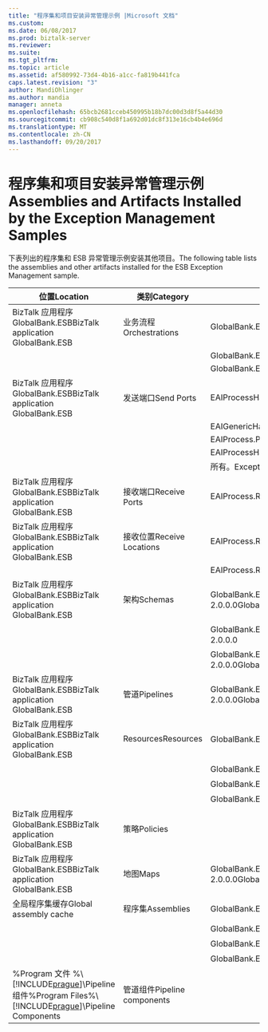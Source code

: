 ```yaml
---
title: "程序集和项目安装异常管理示例 |Microsoft 文档"
ms.custom: 
ms.date: 06/08/2017
ms.prod: biztalk-server
ms.reviewer: 
ms.suite: 
ms.tgt_pltfrm: 
ms.topic: article
ms.assetid: af580992-73d4-4b16-a1cc-fa819b441fca
caps.latest.revision: "3"
author: MandiOhlinger
ms.author: mandia
manager: anneta
ms.openlocfilehash: 65bcb2681cceb450995b18b7dc00d3d8f5a44d30
ms.sourcegitcommit: cb908c540d8f1a692d01dc8f313e16cb4b4e696d
ms.translationtype: MT
ms.contentlocale: zh-CN
ms.lasthandoff: 09/20/2017
---
```

# <a name="assemblies-and-artifacts-installed-by-the-exception-management-samples"></a><span data-ttu-id="a44ff-102">程序集和项目安装异常管理示例</span><span class="sxs-lookup"><span data-stu-id="a44ff-102">Assemblies and Artifacts Installed by the Exception Management Samples</span></span>
<span data-ttu-id="a44ff-103">下表列出的程序集和 ESB 异常管理示例安装其他项目。</span><span class="sxs-lookup"><span data-stu-id="a44ff-103">The following table lists the assemblies and other artifacts installed for the ESB Exception Management sample.</span></span>  
  
|<span data-ttu-id="a44ff-104">位置</span><span class="sxs-lookup"><span data-stu-id="a44ff-104">Location</span></span>|<span data-ttu-id="a44ff-105">类别</span><span class="sxs-lookup"><span data-stu-id="a44ff-105">Category</span></span>|<span data-ttu-id="a44ff-106">名称和版本的组件</span><span class="sxs-lookup"><span data-stu-id="a44ff-106">Name and version of the component</span></span>|  
|--------------|--------------|---------------------------------------|  
|<span data-ttu-id="a44ff-107">BizTalk 应用程序 GlobalBank.ESB</span><span class="sxs-lookup"><span data-stu-id="a44ff-107">BizTalk application GlobalBank.ESB</span></span>|<span data-ttu-id="a44ff-108">业务流程</span><span class="sxs-lookup"><span data-stu-id="a44ff-108">Orchestrations</span></span>|<span data-ttu-id="a44ff-109">GlobalBank.ESB.ExceptionHandling.Processes.EAIProcess</span><span class="sxs-lookup"><span data-stu-id="a44ff-109">GlobalBank.ESB.ExceptionHandling.Processes.EAIProcess</span></span>|  
|||<span data-ttu-id="a44ff-110">GlobalBank.ESB.ExceptionHandling.Handlers.EAIGenericHandler</span><span class="sxs-lookup"><span data-stu-id="a44ff-110">GlobalBank.ESB.ExceptionHandling.Handlers.EAIGenericHandler</span></span>|  
|||<span data-ttu-id="a44ff-111">GlobalBank.ESB.ExceptionHandling.Handlers.EAIProcessHandler</span><span class="sxs-lookup"><span data-stu-id="a44ff-111">GlobalBank.ESB.ExceptionHandling.Handlers.EAIProcessHandler</span></span>|  
|<span data-ttu-id="a44ff-112">BizTalk 应用程序 GlobalBank.ESB</span><span class="sxs-lookup"><span data-stu-id="a44ff-112">BizTalk application GlobalBank.ESB</span></span>|<span data-ttu-id="a44ff-113">发送端口</span><span class="sxs-lookup"><span data-stu-id="a44ff-113">Send Ports</span></span>|<span data-ttu-id="a44ff-114">EAIProcessHandler.RepairSubmit</span><span class="sxs-lookup"><span data-stu-id="a44ff-114">EAIProcessHandler.RepairSubmit</span></span>|  
|||<span data-ttu-id="a44ff-115">EAIGenericHandler.PostTmpMsg</span><span class="sxs-lookup"><span data-stu-id="a44ff-115">EAIGenericHandler.PostTmpMsg</span></span>|  
|||<span data-ttu-id="a44ff-116">EAIProcess.PostApproval</span><span class="sxs-lookup"><span data-stu-id="a44ff-116">EAIProcess.PostApproval</span></span>|  
|||<span data-ttu-id="a44ff-117">EAIProcessHandler.PostDecline</span><span class="sxs-lookup"><span data-stu-id="a44ff-117">EAIProcessHandler.PostDecline</span></span>|  
|||<span data-ttu-id="a44ff-118">所有。Exceptions_FILE （引用 GlobalFaultProcessor 管道）</span><span class="sxs-lookup"><span data-stu-id="a44ff-118">ALL.Exceptions_FILE (references the GlobalFaultProcessor pipeline)</span></span>|  
|<span data-ttu-id="a44ff-119">BizTalk 应用程序 GlobalBank.ESB</span><span class="sxs-lookup"><span data-stu-id="a44ff-119">BizTalk application GlobalBank.ESB</span></span>|<span data-ttu-id="a44ff-120">接收端口</span><span class="sxs-lookup"><span data-stu-id="a44ff-120">Receive Ports</span></span>|<span data-ttu-id="a44ff-121">EAIProcess.RequestPort</span><span class="sxs-lookup"><span data-stu-id="a44ff-121">EAIProcess.RequestPort</span></span>|  
|<span data-ttu-id="a44ff-122">BizTalk 应用程序 GlobalBank.ESB</span><span class="sxs-lookup"><span data-stu-id="a44ff-122">BizTalk application GlobalBank.ESB</span></span>|<span data-ttu-id="a44ff-123">接收位置</span><span class="sxs-lookup"><span data-stu-id="a44ff-123">Receive Locations</span></span>|<span data-ttu-id="a44ff-124">EAIProcess.RequestPort_FILE</span><span class="sxs-lookup"><span data-stu-id="a44ff-124">EAIProcess.RequestPort_FILE</span></span>|  
|||<span data-ttu-id="a44ff-125">EAIProcess.ReSubmit_HTTP</span><span class="sxs-lookup"><span data-stu-id="a44ff-125">EAIProcess.ReSubmit_HTTP</span></span>|  
|<span data-ttu-id="a44ff-126">BizTalk 应用程序 GlobalBank.ESB</span><span class="sxs-lookup"><span data-stu-id="a44ff-126">BizTalk application GlobalBank.ESB</span></span>|<span data-ttu-id="a44ff-127">架构</span><span class="sxs-lookup"><span data-stu-id="a44ff-127">Schemas</span></span>|<span data-ttu-id="a44ff-128">GlobalBank.ESB.ExceptionHandling.Schemas.System_Properties 版本 2.0.0.0</span><span class="sxs-lookup"><span data-stu-id="a44ff-128">GlobalBank.ESB.ExceptionHandling.Schemas.System_Properties Version 2.0.0.0</span></span>|  
|||<span data-ttu-id="a44ff-129">GlobalBank.ESB.ExceptionHandling.Schemas.Request 版本 2.0.0.0</span><span class="sxs-lookup"><span data-stu-id="a44ff-129">GlobalBank.ESB.ExceptionHandling.Schemas.Request Version 2.0.0.0</span></span>|  
|||<span data-ttu-id="a44ff-130">GlobalBank.ESB.ExceptionHandling.Schemas.RequestDenied 版本 2.0.0.0</span><span class="sxs-lookup"><span data-stu-id="a44ff-130">GlobalBank.ESB.ExceptionHandling.Schemas.RequestDenied Version 2.0.0.0</span></span>|  
|<span data-ttu-id="a44ff-131">BizTalk 应用程序 GlobalBank.ESB</span><span class="sxs-lookup"><span data-stu-id="a44ff-131">BizTalk application GlobalBank.ESB</span></span>|<span data-ttu-id="a44ff-132">管道</span><span class="sxs-lookup"><span data-stu-id="a44ff-132">Pipelines</span></span>|<span data-ttu-id="a44ff-133">GlobalBank.ESB.ExceptionHandling.Pipelines.GlobalFaultProcessor 版本 2.0.0.0</span><span class="sxs-lookup"><span data-stu-id="a44ff-133">GlobalBank.ESB.ExceptionHandling.Pipelines.GlobalFaultProcessor Version 2.0.0.0</span></span>|  
|<span data-ttu-id="a44ff-134">BizTalk 应用程序 GlobalBank.ESB</span><span class="sxs-lookup"><span data-stu-id="a44ff-134">BizTalk application GlobalBank.ESB</span></span>|<span data-ttu-id="a44ff-135">Resources</span><span class="sxs-lookup"><span data-stu-id="a44ff-135">Resources</span></span>|<span data-ttu-id="a44ff-136">GlobalBank.ESB.ExceptionHandling.Handlers 版本 2.0.0.0</span><span class="sxs-lookup"><span data-stu-id="a44ff-136">GlobalBank.ESB.ExceptionHandling.Handlers Version 2.0.0.0</span></span>|  
|||<span data-ttu-id="a44ff-137">GlobalBank.ESB.ExceptionHandling.Processes 版本 2.0.0.0</span><span class="sxs-lookup"><span data-stu-id="a44ff-137">GlobalBank.ESB.ExceptionHandling.Processes Version 2.0.0.0</span></span>|  
|||<span data-ttu-id="a44ff-138">GlobalBank.ESB.ExceptionHandling.Schemas 版本 2.0.0.0</span><span class="sxs-lookup"><span data-stu-id="a44ff-138">GlobalBank.ESB.ExceptionHandling.Schemas Version 2.0.0.0</span></span>|  
|||<span data-ttu-id="a44ff-139">GlobalBank.ESB.ExceptionHandling.Pipelines 版本 2.0.0.0</span><span class="sxs-lookup"><span data-stu-id="a44ff-139">GlobalBank.ESB.ExceptionHandling.Pipelines Version 2.0.0.0</span></span>|  
|<span data-ttu-id="a44ff-140">BizTalk 应用程序 GlobalBank.ESB</span><span class="sxs-lookup"><span data-stu-id="a44ff-140">BizTalk application GlobalBank.ESB</span></span>|<span data-ttu-id="a44ff-141">策略</span><span class="sxs-lookup"><span data-stu-id="a44ff-141">Policies</span></span>||  
|<span data-ttu-id="a44ff-142">BizTalk 应用程序 GlobalBank.ESB</span><span class="sxs-lookup"><span data-stu-id="a44ff-142">BizTalk application GlobalBank.ESB</span></span>|<span data-ttu-id="a44ff-143">地图</span><span class="sxs-lookup"><span data-stu-id="a44ff-143">Maps</span></span>|<span data-ttu-id="a44ff-144">GlobalBank.ESB.ExceptionHandling.Schemas.MapToReqDenied 版本 2.0.0.0</span><span class="sxs-lookup"><span data-stu-id="a44ff-144">GlobalBank.ESB.ExceptionHandling.Schemas.MapToReqDenied Version 2.0.0.0</span></span>|  
|<span data-ttu-id="a44ff-145">全局程序集缓存</span><span class="sxs-lookup"><span data-stu-id="a44ff-145">Global assembly cache</span></span>|<span data-ttu-id="a44ff-146">程序集</span><span class="sxs-lookup"><span data-stu-id="a44ff-146">Assemblies</span></span>|<span data-ttu-id="a44ff-147">GlobalBank.ESB.ExceptionHandling.Handlers 版本 2.0.0.0</span><span class="sxs-lookup"><span data-stu-id="a44ff-147">GlobalBank.ESB.ExceptionHandling.Handlers Version 2.0.0.0</span></span>|  
|||<span data-ttu-id="a44ff-148">GlobalBank.ESB.ExceptionHandling.Processes 版本 2.0.0.0</span><span class="sxs-lookup"><span data-stu-id="a44ff-148">GlobalBank.ESB.ExceptionHandling.Processes Version 2.0.0.0</span></span>|  
|||<span data-ttu-id="a44ff-149">GlobalBank.ESB.ExceptionHandling.Schemas 版本 2.0.0.0</span><span class="sxs-lookup"><span data-stu-id="a44ff-149">GlobalBank.ESB.ExceptionHandling.Schemas Version 2.0.0.0</span></span>|  
|||<span data-ttu-id="a44ff-150">GlobalBank.ESB.ExceptionHandling.Pipelines 版本 2.0.0.0</span><span class="sxs-lookup"><span data-stu-id="a44ff-150">GlobalBank.ESB.ExceptionHandling.Pipelines Version 2.0.0.0</span></span>|  
|<span data-ttu-id="a44ff-151">%Program 文件 %\\[!INCLUDE[prague](../includes/prague-md.md)]\Pipeline 组件</span><span class="sxs-lookup"><span data-stu-id="a44ff-151">%Program Files%\\[!INCLUDE[prague](../includes/prague-md.md)]\Pipeline Components</span></span>|<span data-ttu-id="a44ff-152">管道组件</span><span class="sxs-lookup"><span data-stu-id="a44ff-152">Pipeline components</span></span>||